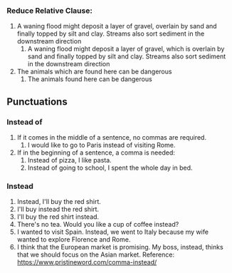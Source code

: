 ### Reduce Relative Clause:
1. A waning flood might deposit a layer of gravel, overlain by sand and finally topped by silt and clay. Streams also sort sediment in the downstream direction
   1. A waning flood might deposit a layer of gravel, which is overlain by sand and finally topped by silt and clay. Streams also sort sediment in the downstream direction
2. The animals which are found here can be dangerous
   1. The animals found here can be dangerous

## Punctuations
### Instead of
1. If it comes in the middle of a sentence, no commas are required.
   1. I would like to go to Paris instead of visiting Rome.
2. If in the beginning of a sentence, a comma is needed:
   1. Instead of pizza, I like pasta.
   2. Instead of going to school, I spent the whole day in bed.
### Instead
1. Instead, I'll buy the red shirt.
2. I'll buy instead the red shirt.
3. I'll buy the red shirt instead.
4. There's no tea. Would you like a cup of coffee instead?
5. I wanted to visit Spain. Instead, we went to Italy because my wife wanted to explore Florence and Rome.
6. I think that the European market is promising. My boss, instead, thinks that we should focus on the Asian market.
Reference: https://www.pristineword.com/comma-instead/